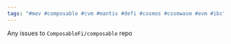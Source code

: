 ```yaml
---
tags: "#mev #composable #cvm #mantis #defi #cosmos #cosmwasm #evm #ibc"
---
```


Any issues to `ComposableFi/composable` repo